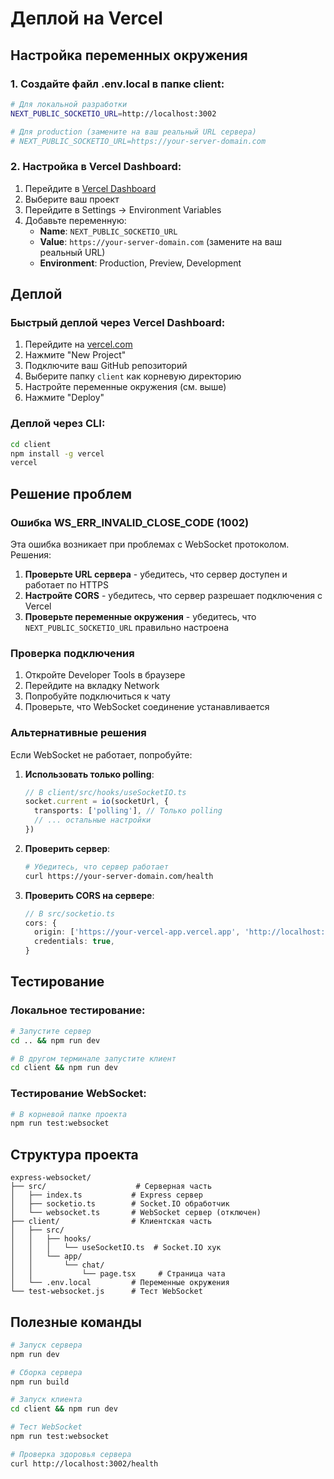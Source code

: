 # Деплой на Vercel

## Настройка переменных окружения

### 1. Создайте файл .env.local в папке client:

```bash
# Для локальной разработки
NEXT_PUBLIC_SOCKETIO_URL=http://localhost:3002

# Для production (замените на ваш реальный URL сервера)
# NEXT_PUBLIC_SOCKETIO_URL=https://your-server-domain.com
```

### 2. Настройка в Vercel Dashboard:

1. Перейдите в [Vercel Dashboard](https://vercel.com/dashboard)
2. Выберите ваш проект
3. Перейдите в Settings → Environment Variables
4. Добавьте переменную:
   - **Name**: `NEXT_PUBLIC_SOCKETIO_URL`
   - **Value**: `https://your-server-domain.com` (замените на ваш реальный URL)
   - **Environment**: Production, Preview, Development

## Деплой

### Быстрый деплой через Vercel Dashboard:

1. Перейдите на [vercel.com](https://vercel.com)
2. Нажмите "New Project"
3. Подключите ваш GitHub репозиторий
4. Выберите папку `client` как корневую директорию
5. Настройте переменные окружения (см. выше)
6. Нажмите "Deploy"

### Деплой через CLI:

```bash
cd client
npm install -g vercel
vercel
```

## Решение проблем

### Ошибка WS_ERR_INVALID_CLOSE_CODE (1002)

Эта ошибка возникает при проблемах с WebSocket протоколом. Решения:

1. **Проверьте URL сервера** - убедитесь, что сервер доступен и работает по HTTPS
2. **Настройте CORS** - убедитесь, что сервер разрешает подключения с Vercel
3. **Проверьте переменные окружения** - убедитесь, что `NEXT_PUBLIC_SOCKETIO_URL` правильно настроена

### Проверка подключения

1. Откройте Developer Tools в браузере
2. Перейдите на вкладку Network
3. Попробуйте подключиться к чату
4. Проверьте, что WebSocket соединение устанавливается

### Альтернативные решения

Если WebSocket не работает, попробуйте:

1. **Использовать только polling**:

   ```typescript
   // В client/src/hooks/useSocketIO.ts
   socket.current = io(socketUrl, {
     transports: ['polling'], // Только polling
     // ... остальные настройки
   })
   ```

2. **Проверить сервер**:

   ```bash
   # Убедитесь, что сервер работает
   curl https://your-server-domain.com/health
   ```

3. **Проверить CORS на сервере**:
   ```typescript
   // В src/socketio.ts
   cors: {
     origin: ['https://your-vercel-app.vercel.app', 'http://localhost:3000'],
     credentials: true,
   }
   ```

## Тестирование

### Локальное тестирование:

```bash
# Запустите сервер
cd .. && npm run dev

# В другом терминале запустите клиент
cd client && npm run dev
```

### Тестирование WebSocket:

```bash
# В корневой папке проекта
npm run test:websocket
```

## Структура проекта

```
express-websocket/
├── src/                    # Серверная часть
│   ├── index.ts           # Express сервер
│   ├── socketio.ts        # Socket.IO обработчик
│   └── websocket.ts       # WebSocket сервер (отключен)
├── client/                # Клиентская часть
│   ├── src/
│   │   ├── hooks/
│   │   │   └── useSocketIO.ts  # Socket.IO хук
│   │   └── app/
│   │       └── chat/
│   │           └── page.tsx     # Страница чата
│   └── .env.local         # Переменные окружения
└── test-websocket.js      # Тест WebSocket
```

## Полезные команды

```bash
# Запуск сервера
npm run dev

# Сборка сервера
npm run build

# Запуск клиента
cd client && npm run dev

# Тест WebSocket
npm run test:websocket

# Проверка здоровья сервера
curl http://localhost:3002/health
```
